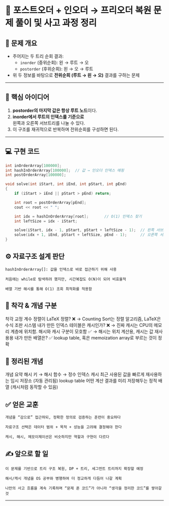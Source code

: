 # 🌲 포스트오더 + 인오더 → 프리오더 복원 문제 풀이 및 사고 과정 정리

## 🧩 문제 개요

- 주어지는 두 트리 순회 결과:  
  - `inorder` (중위순회): 왼 → 루트 → 오  
  - `postorder` (후위순회): 왼 → 오 → 루트  
- 위 두 정보를 바탕으로 **전위순회 (루트 → 왼 → 오)** 결과를 구하는 문제

---

## 🧠 핵심 아이디어

1. **postorder의 마지막 값은 항상 루트 노드**이다.
2. **inorder에서 루트의 인덱스를 기준으로**  
   왼쪽과 오른쪽 서브트리를 나눌 수 있다.
3. 이 구조를 재귀적으로 반복하며 전위순회를 구성하면 된다.

---

## 💻 구현 코드

```cpp
int inOrderArray[100000];
int hashInOrderArray[100000];  // 값 → 인오더 인덱스 매핑
int postOrderArray[100000];

void solve(int iStart, int iEnd, int pStart, int pEnd)
{
	if (iStart > iEnd || pStart > pEnd) return;

	int root = postOrderArray[pEnd];
	cout << root << " ";

	int idx = hashInOrderArray[root];       // O(1) 인덱스 찾기
	int leftSize = idx - iStart;

	solve(iStart, idx - 1, pStart, pStart + leftSize - 1);  // 왼쪽 서브트리
	solve(idx + 1, iEnd, pStart + leftSize, pEnd - 1);      // 오른쪽 서브트리
}
```

## ⚙️ 자료구조 설계 판단

    hashInOrderArray[]: 값을 인덱스로 바로 접근하기 위해 사용

    처음에는 while로 탐색하려 했지만, 시간복잡도 O(N)이 되어 비효율적

    배열 기반 해시를 통해 O(1) 조회 최적화를 적용함

## 🤯 착각 & 개념 구분
착각	교정
계수 정렬이 LaTeX 정렬?	❌ → Counting Sort는 정렬 알고리즘, LaTeX은 수식 조판 시스템
내가 만든 인덱스 테이블은 캐시인가?	❌ → 진짜 캐시는 CPU의 메모리 계층에 위치함.
해시와 캐시 구분이 모호함	✅ → 해시는 위치 계산용, 캐시는 값 재사용용
내가 만든 배열은?	✅ lookup table, 혹은 memoization array로 부르는 것이 정확
## 🧠 정리된 개념
개념	요약
해시	키 → 해시 함수 → 정수 인덱스
캐시	최근 사용된 값을 빠르게 재사용하는 임시 저장소 (자동 관리됨)
lookup table	어떤 계산 결과를 미리 저장해두는 정적 배열 (캐시처럼 동작할 수 있음)
## ✅ 얻은 교훈

    개념을 “감으로” 접근하되, 정확한 정의로 검증하는 훈련이 중요하다

    자료구조 선택은 데이터 범위 + 목적 + 성능을 고려해 결정해야 한다

    캐시, 해시, 메모이제이션은 비슷하지만 역할과 구현이 다르다

## ✍️ 앞으로 할 일

    이 문제를 기반으로 트리 구조 복원, DP + 트리, 세그먼트 트리까지 확장할 예정

    해시/캐시 개념을 OS 공부와 병행하여 더 정교하게 다듬어 나갈 계획

    나만의 사고 흐름을 계속 기록하며 “문제 푼 코드”가 아니라 “생각을 정리한 코드”를 쌓아갈 것


---
